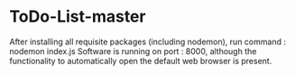 # ToDo-List-master
After installing all requisite packages (including nodemon), run command : nodemon index.js
Software is running on port : 8000, although the functionality to automatically open the default web browser is present.
